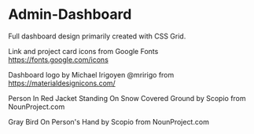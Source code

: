 # Admin-Dashboard
Full dashboard design primarily created with CSS Grid.

Link and project card icons from Google Fonts https://fonts.google.com/icons

Dashboard logo by Michael Irigoyen @mririgo from https://materialdesignicons.com/

Person In Red Jacket Standing On Snow Covered Ground by Scopio from NounProject.com

Gray Bird On Person's Hand by Scopio from NounProject.com
